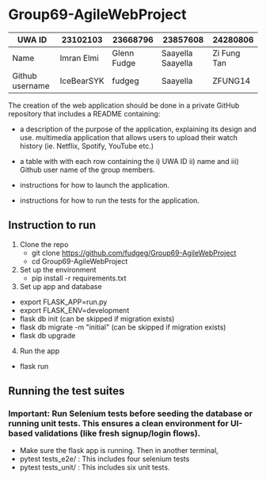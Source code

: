 # Group69-AgileWebProject
|       UWA ID       |       23102103      |      23668796       |        23857608         |      24280806         |
|--------------------|---------------------|---------------------|-------------------------|-----------------------|
|       Name         |      Imran Elmi     |     Glenn Fudge     |    Saayella Saayella    |     Zi Fung Tan       |
|  Github username   |      IceBearSYK     |       fudgeg        |        Saayella         |     ZFUNG14           |


The creation of the web application should be done in a private GitHub repository that includes a README containing:
  - a description of the purpose of the application, explaining its design and use.
    multimedia application that allows users to upload their watch history (ie. Netflix, Spotify, YouTube etc.)

  - a table with with each row containing the i) UWA ID ii) name and iii) Github user name of the group members.
  
  - instructions for how to launch the application.
  
  - instructions for how to run the tests for the application.


## Instruction to run
1. Clone the repo
   - git clone https://github.com/fudgeg/Group69-AgileWebProject
   - cd Group69-AgileWebProject
2. Set up the environment
   - pip install -r requirements.txt
3. Set up app and database
  - export FLASK_APP=run.py
  - export FLASK_ENV=development
  - flask db init (can be skipped if migration exists)
  - flask db migrate -m "initial" (can be skipped if migration exists)
  - flask db upgrade
4. Run the app
  - flask run

## Running the test suites 
### Important: Run Selenium tests before seeding the database or running unit tests. This ensures a clean environment for UI-based validations (like fresh signup/login flows).

- Make sure the flask app is running. Then in another terminal,
-  pytest tests_e2e/ : This includes four selenium tests
-  pytest tests_unit/ : This includes six unit tests. 

